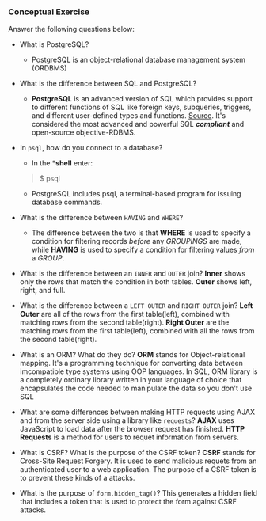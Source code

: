 ### Conceptual Exercise

Answer the following questions below:

- What is PostgreSQL?
  - PostgreSQL is an object-relational database management system (ORDBMS)

- What is the difference between SQL and PostgreSQL?
  - **PostgreSQL** is an advanced version of SQL which provides support to different functions of SQL like foreign keys, subqueries, triggers, and different user-defined types and functions. [Source](https://www.educba.com/sql-server-vs-postgresql/). It's considered the most advanced and powerful SQL ***compliant*** and open-source objective-RDBMS.

- In `psql`, how do you connect to a database?
  - In the ***shell** enter:
  > $ psql
  - PostgreSQL includes psql, a terminal-based program for issuing database commands.

- What is the difference between `HAVING` and `WHERE`?
  - The difference between the two is that **WHERE** is used to specify a condition for filtering records *before* any *GROUPINGS* are made, while **HAVING** is used to specify a condition for filtering values *from* a *GROUP*.

- What is the difference between an `INNER` and `OUTER` join?
**Inner** shows only the rows that match the condition in both tables.
**Outer** shows left, right, and full.

- What is the difference between a `LEFT OUTER` and `RIGHT OUTER` join?
**Left Outer** are all of the rows from the first table(left), combined with matching rows from the second table(right).
**Right Outer** are the matching rows from the first table(left), combined with all the rows from the second table(right).

- What is an ORM? What do they do?
**ORM** stands for Object-relational mapping. It's a programming technique for converting data between imcompatible type systems using OOP languages. 
In SQL, ORM library is a completely ordinary library written in your language of choice that encapsulates the code needed to manipulate the data so you don't use SQL

- What are some differences between making HTTP requests using AJAX 
  and from the server side using a library like `requests`?
**AJAX** uses JavaScript to load data after the browser request has finished.
**HTTP Requests** is a method for users to requet information from servers. 

- What is CSRF? What is the purpose of the CSRF token?
**CSRF** stands for Cross-Site Request Forgery.
It is used to send malicious requets from an authenticated user to a web application.
The purpose of a CSRF token is to prevent these kinds of a attacks.

- What is the purpose of `form.hidden_tag()`?
This generates a hidden field that includes a token that is used to protect the form against CSRF attacks.
